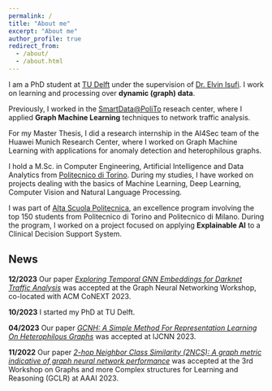 ```yaml
---
permalink: /
title: "About me"
excerpt: "About me"
author_profile: true
redirect_from: 
  - /about/
  - /about.html
---
```


I am a PhD student at [TU Delft](https://www.tudelft.nl/) under the supervision of [Dr. Elvin Isufi](https://sites.google.com/site/elvinisufihp/). I work on learning and processing over **dynamic (graph) data**.

Previously, I worked in the [SmartData@PoliTo](https://smartdata.polito.it/) reseach center, where I applied **Graph Machine Learning** techniques to network traffic analysis.

For my Master Thesis, I did a research internship in the AI4Sec team of the Huawei Munich Research Center, where I worked on Graph Machine Learning with applications for anomaly detection and heterophilous graphs. 

I hold a M.Sc. in Computer Engineering, Artificial Intelligence and Data Analytics from [Politecnico di Torino](https://www.polito.it/index.php?lang=en). During my studies, I have worked on projects dealing with the basics of Machine Learning, Deep Learning, Computer Vision and Natural Language Processing.

I was part of [Alta Scuola Politecnica](https://www.asp-poli.it/), an excellence program involving the top 150 students from Politecnico di Torino and Politecnico di Milano. During the program, I worked on a project focused on applying **Explainable AI** to a Clinical Decision Support System.


## News

**12/2023** Our paper [*Exploring Temporal GNN Embeddings for Darknet Traffic Analysis*](https://dl.acm.org/doi/abs/10.1145/3630049.3630175) was accepted at the Graph Neural Networking Workshop, co-located with ACM CoNEXT 2023.

**10/2023** I started my PhD at TU Delft.

**04/2023** Our paper [*GCNH: A Simple Method For Representation Learning On Heterophilous Graphs*](https://arxiv.org/abs/2304.10896) was accepted at IJCNN 2023.

**11/2022** Our paper [*2-hop Neighbor Class Similarity (2NCS): A graph metric indicative of graph neural network performance*](https://arxiv.org/abs/2212.13202) was accepted at the 3rd Workshop on Graphs and more Complex structures for Learning and Reasoning (GCLR) at AAAI 2023.
